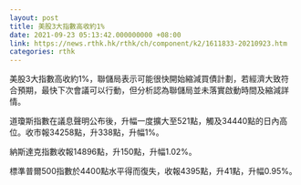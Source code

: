 ```yaml
---
layout: post
title: 美股3大指數高收約1%
date: 2021-09-23 05:13:42.000000000 +08:00
link: https://news.rthk.hk/rthk/ch/component/k2/1611833-20210923.htm
categories: rthk
---
```


美股3大指數高收約1%，聯儲局表示可能很快開始縮減買債計劃，若經濟大致符合預期，最快下次會議可以行動，但分析認為聯儲局並未落實啟動時間及縮減詳情。

道瓊斯指數在議息聲明公布後，升幅一度擴大至521點，觸及34440點的日內高位。收市報34258點，升338點，升幅1%。

納斯達克指數收報14896點，升150點，升幅1.02%。

標準普爾500指數於4400點水平得而復失，收報4395點，升41點，升幅0.95%。
